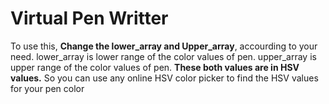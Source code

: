 # Virtual Pen Writter 
To use this, **Change the lower_array and Upper_array**, accourding to your need.
lower_array is lower range of the color values of pen. 
upper_array is upper range of the color values of pen. 
**These both values are in HSV values.** So you can use any online HSV color picker to find the HSV values for your pen color
